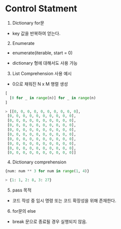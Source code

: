 # Control Statment

1. Dictionary for문

- key 값을 반복하여 얻는다.

2. Enumerate

- enumerate(iterable, start = 0)

- dictionary 형에 대해서도 사용 가능

3. List Comprehension 사용 예시

- 0으로 채워진 N x M 행렬 생성

```python
[
  [0 for _ in range(n)] for _ in range(n)
]

> [[0, 0, 0, 0, 0, 0, 0, 0, 0, 0],
 [0, 0, 0, 0, 0, 0, 0, 0, 0, 0],
 [0, 0, 0, 0, 0, 0, 0, 0, 0, 0],
 [0, 0, 0, 0, 0, 0, 0, 0, 0, 0],
 [0, 0, 0, 0, 0, 0, 0, 0, 0, 0],
 [0, 0, 0, 0, 0, 0, 0, 0, 0, 0],
 [0, 0, 0, 0, 0, 0, 0, 0, 0, 0],
 [0, 0, 0, 0, 0, 0, 0, 0, 0, 0],
 [0, 0, 0, 0, 0, 0, 0, 0, 0, 0],
 [0, 0, 0, 0, 0, 0, 0, 0, 0, 0]]
```

4. Dictionary comprehension

```python
{num: num ** 3 for num in range(1, 4)}

> {1: 1, 2: 8, 3: 27}
```

5. pass 목적

- 코드 작성 중 임시 명령 또는 코드 확장성을 위해 존재한다.

6. for문의 else

- break 문으로 종료될 경우 실행되지 않음.